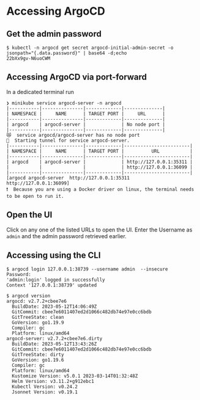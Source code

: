# Accessing ArgoCD

## Get the admin password

```shell
$ kubectl -n argocd get secret argocd-initial-admin-secret -o jsonpath="{.data.password}" | base64 -d;echo
22bXx9gv-N6uoCWM
```

## Accessing ArgoCD via port-forward

In a dedicated terminal run

```shell
❯ minikube service argocd-server -n argocd
|-----------|---------------|-------------|--------------|
| NAMESPACE |     NAME      | TARGET PORT |     URL      |
|-----------|---------------|-------------|--------------|
| argocd    | argocd-server |             | No node port |
|-----------|---------------|-------------|--------------|
😿  service argocd/argocd-server has no node port
🏃  Starting tunnel for service argocd-server.
|-----------|---------------|-------------|------------------------|
| NAMESPACE |     NAME      | TARGET PORT |          URL           |
|-----------|---------------|-------------|------------------------|
| argocd    | argocd-server |             | http://127.0.0.1:35311 |
|           |               |             | http://127.0.0.1:36099 |
|-----------|---------------|-------------|------------------------|
[argocd argocd-server  http://127.0.0.1:35311
http://127.0.0.1:36099]
❗  Because you are using a Docker driver on linux, the terminal needs to be open to run it.
```

## Open the UI

Click on any one of the listed URLs to open the UI. Enter the Username as `admin` and the admin password retrieved earlier.


## Accessing using the CLI

```shell
$ argocd login 127.0.0.1:38739 --username admin  --insecure
Password:
'admin:login' logged in successfully
Context '127.0.0.1:38739' updated
```

```shell
$ argocd version
argocd: v2.7.2+cbee7e6
  BuildDate: 2023-05-12T14:06:49Z
  GitCommit: cbee7e6011407ed2d1066c482db74e97e0cc6bdb
  GitTreeState: clean
  GoVersion: go1.19.9
  Compiler: gc
  Platform: linux/amd64
argocd-server: v2.7.2+cbee7e6.dirty
  BuildDate: 2023-05-12T13:43:26Z
  GitCommit: cbee7e6011407ed2d1066c482db74e97e0cc6bdb
  GitTreeState: dirty
  GoVersion: go1.19.6
  Compiler: gc
  Platform: linux/amd64
  Kustomize Version: v5.0.1 2023-03-14T01:32:48Z
  Helm Version: v3.11.2+g912ebc1
  Kubectl Version: v0.24.2
  Jsonnet Version: v0.19.1
```